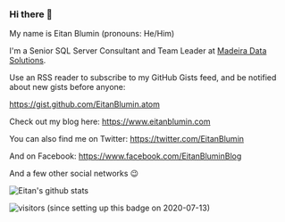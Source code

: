 ### Hi there 👋

My name is Eitan Blumin (pronouns: He/Him)

I'm a Senior SQL Server Consultant and Team Leader at [Madeira Data Solutions](https://github.com/MadeiraData).

Use an RSS reader to subscribe to my GitHub Gists feed, and be notified about new gists before anyone:

https://gist.github.com/EitanBlumin.atom

Check out my blog here: https://www.eitanblumin.com

You can also find me on Twitter: https://twitter.com/EitanBlumin

And on Facebook: https://www.facebook.com/EitanBluminBlog

And a few other social networks 😉

![Eitan's github stats](https://github-readme-stats.vercel.app/api?username=EitanBlumin)

![visitors](https://visitor-badge.glitch.me/badge?page_id=EitanBluminGitHub.visitor-badge) (since setting up this badge on 2020-07-13)
